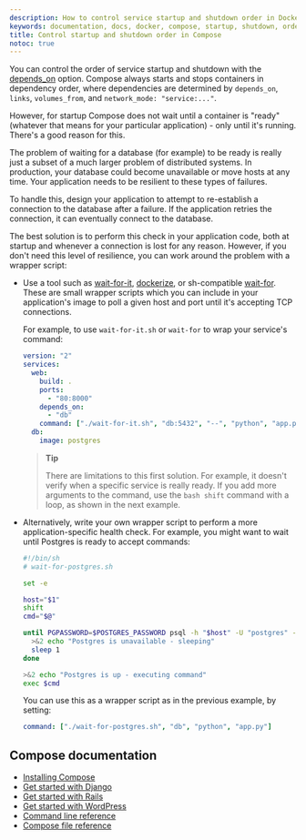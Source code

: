 ```yaml
---
description: How to control service startup and shutdown order in Docker Compose
keywords: documentation, docs, docker, compose, startup, shutdown, order
title: Control startup and shutdown order in Compose
notoc: true
---
```


You can control the order of service startup and shutdown with the [depends_on](compose-file/index.md#depends_on) option. Compose always starts and stops containers in dependency order, where dependencies are determined by `depends_on`, `links`, `volumes_from`, and `network_mode: "service:..."`.

However, for startup Compose does not wait until a container is "ready" (whatever that means for your particular application) - only until it's running. There's a good reason for this.

The problem of waiting for a database (for example) to be ready is really just a subset of a much larger problem of distributed systems. In production, your database could become unavailable or move hosts at any time. Your application needs to be resilient to these types of failures.

To handle this, design your application to attempt to re-establish a connection to the database after a failure. If the application retries the connection, it can eventually connect to the database.

The best solution is to perform this check in your application code, both at startup and whenever a connection is lost for any reason. However, if you don't need this level of resilience, you can work around the problem with a wrapper script:

- Use a tool such as [wait-for-it](https://github.com/vishnubob/wait-for-it), [dockerize](https://github.com/jwilder/dockerize), or sh-compatible [wait-for](https://github.com/Eficode/wait-for). These are small wrapper scripts which you can include in your application's image to poll a given host and port until it's accepting TCP connections.

  For example, to use `wait-for-it.sh` or `wait-for` to wrap your service's command:

  ```yaml
  version: "2"
  services:
    web:
      build: .
      ports:
        - "80:8000"
      depends_on:
        - "db"
      command: ["./wait-for-it.sh", "db:5432", "--", "python", "app.py"]
    db:
      image: postgres
  ```

  > **Tip**
  >
  > There are limitations to this first solution. For example, it doesn't verify when a specific service is really ready. If you add more arguments to the command, use the `bash shift` command with a loop, as shown in the next example.

- Alternatively, write your own wrapper script to perform a more application-specific health check. For example, you might want to wait until Postgres is ready to accept commands:

  ```bash
  #!/bin/sh
  # wait-for-postgres.sh

  set -e
  
  host="$1"
  shift
  cmd="$@"
  
  until PGPASSWORD=$POSTGRES_PASSWORD psql -h "$host" -U "postgres" -c '\q'; do
    >&2 echo "Postgres is unavailable - sleeping"
    sleep 1
  done
  
  >&2 echo "Postgres is up - executing command"
  exec $cmd
  ```

  You can use this as a wrapper script as in the previous example, by setting:

  ```yaml
  command: ["./wait-for-postgres.sh", "db", "python", "app.py"]
  ```


## Compose documentation

- [Installing Compose](install.md)
- [Get started with Django](django.md)
- [Get started with Rails](rails.md)
- [Get started with WordPress](wordpress.md)
- [Command line reference](reference/index.md)
- [Compose file reference](compose-file/index.md)
